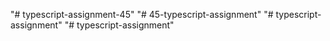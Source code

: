 "# typescript-assignment-45" 
"# 45-typescript-assignment" 
"# typescript-assignment" 
"# typescript-assignment" 
